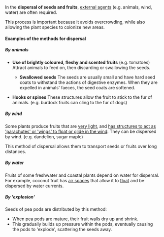 In the **dispersal of seeds and fruits**, <u>external agents</u> (e.g. animals, wind, water) are often required.

This process is important because it avoids overcrowding, while also allowing the plant species to colonize new areas.

#### Examples of the methods for dispersal
##### By animals

- **Use of brightly coloured, fleshy and scented fruits** (e.g. tomatoes)
  Attract animals to feed on, then discarding or swallowing the seeds.
	- **Swallowed seeds**
	  The seeds are usually small and have hard seed coats to withstand the actions of digestive enzymes. When they are expelled in animals' faeces, the seed coats are softened.

- **Hooks or spines**
  These structures allow the fruit to stick to the fur of animals.
  (e.g. burdock fruits can cling to the fur of dogs)

##### By wind
Some plants produce fruits that are <u>very light</u>, and <u>has structures to act as 'parachutes' or 'wings' to float or glide in the wind</u>. They can be dispersed by wind.
(e.g. dandelion, sugar maple)

This method of dispersal allows them to transport seeds or fruits over long distances.

##### By water
Fruits of some freshwater and coastal plants depend on water for dispersal.
For example, coconut fruit has <u>air spaces</u> that allow it to <u>float</u> and be dispersed by water currents.

##### By 'explosion'
Seeds of pea pods are distributed by this method:
- When pea pods are mature, their fruit walls dry up and shrink.
- This gradually builds up pressure within the pods, eventually causing the pods to 'explode', scattering the seeds away.
